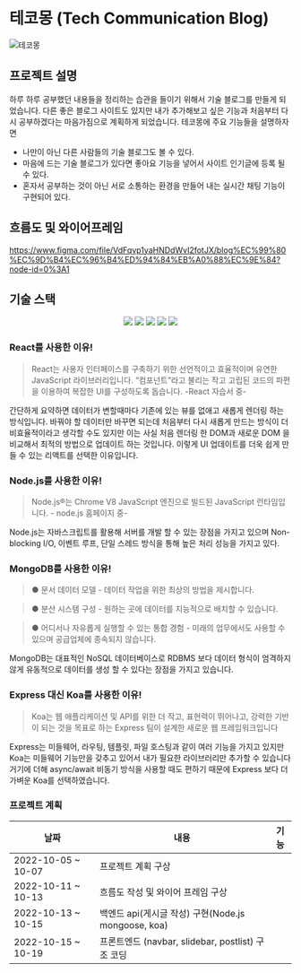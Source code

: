 # 테코몽 (Tech Communication Blog)

![테코몽](https://user-images.githubusercontent.com/35757620/195279963-b2716ff7-bc19-4ee7-ac2b-f3a8b1ca83f2.gif)

## 프로젝트 설명
하루 하루 공부했던 내용들을 정리하는 습관을 들이기 위해서 기술 블로그를 만들게 되었습니다. 다른 좋은
블로그 사이트도 있지만 내가 추가해보고 싶은 기능과 처음부터 다시 공부하겠다는 마음가짐으로 계획하게 되었습니다.
테코몽에 주요 기능들을 설명하자면
* 나만이 아닌 다른 사람들의 기술 블로그도 볼 수 있다.
* 마음에 드는 기술 블로그가 있다면 좋아요 기능을 넣어서 사이트 인기글에 등록 될 수 있다.
* 혼자서 공부하는 것이 아닌 서로 소통하는 환경을 만들어 내는 실시간 채팅 기능이 구현되어 있다.

## 흐름도 및 와이어프레임
https://www.figma.com/file/VdFqvp1yaHNDdWvI2fotJX/blog%EC%99%80%EC%9D%B4%EC%96%B4%ED%94%84%EB%A0%88%EC%9E%84?node-id=0%3A1

## 기술 스택
<div align="center">
  <img src="https://img.shields.io/badge/React-61DAFB?style=for-the-badge&logo=React&logoColor=white">
  <img src="https://img.shields.io/badge/Node.js-339933?style=for-the-badge&logo=Node.js&logoColor=white">
  <img src="https://img.shields.io/badge/MongoDB-47A248?style=for-the-badge&logo=MongoDB&logoColor=white">
  <img src="https://img.shields.io/badge/Koa-33333D?style=for-the-badge&logo=Koa&logoColor=white">
  <img src="https://img.shields.io/badge/Redux-764ABC?style=for-the-badge&logo=Redux&logoColor=white">
</div>
  
### React를 사용한 이유!
>React는 사용자 인터페이스를 구축하기 위한 선언적이고 효율적이며 유연한 JavaScript 라이브러리입니다. “컴포넌트”라고 불리는 작고 고립된 코드의 파편을 이용하여 복잡한 UI를 구성하도록 돕습니다.  -React 자습서 중-

간단하게 요약하면 데이터가 변할때마다 기존에 있는 뷰를 없애고 새롭게 렌더링 하는 방식입니다.
바꿔야 할 데이터만 바꾸면 되는데 처음부터 다시 새롭게 만드는 방식이 더 비효율적이라고 생각할 수도 있지만 이는 사실 처음 렌더링 한 DOM과 새로운 DOM 을 비교해서 최적의 방법으로 업데이트 하는 것입니다.
이렇게 UI 업데이트를 더욱 쉽게 만들 수 있는 리액트를 선택한 이유입니다. 

### Node.js를 사용한 이유!
>Node.js®는 Chrome V8 JavaScript 엔진으로 빌드된 JavaScript 런타임입니다. - node.js 홈페이지 중-

Node.js는 자바스크립트를 활용해 서버를 개발 할 수 있는 장점을 가지고 있으며
Non-blocking I/O, 이벤트 루프, 단일 스레드 방식을 통해 높은 처리 성능을 가지고 있다.

### MongoDB를 사용한 이유!
> ● 문서 데이터 모델 - 데이터 작업을 위한 최상의 방법을 제시합니다.

> ● 분산 시스템 구성 - 원하는 곳에 데이터를 지능적으로 배치할 수 있습니다.

> ● 어디서나 자유롭게 실행할 수 있는 통합 경험 - 미래의 업무에서도 사용할 수 있으며 공급업체에 종속되지 않습니다.

MongoDB는 대표적인 NoSQL 데이터베이스로 RDBMS 보다 데이터 형식이 엄격하지 않게 유동적으로 데이터를 생성 할 수 있다는 장점을 가지고 있습니다.

### Express 대신 Koa를 사용한 이유!
>Koa는 웹 애플리케이션 및 API를 위한 더 작고, 표현력이 뛰어나고, 강력한 기반이 되는 것을 목표로 하는 Express 팀이 설계한 새로운 웹 프레임워크입니다

Express는 미들웨어, 라우팅, 템플릿, 파일 호스팅과 같이 여러 기능을 가지고 있지만
Koa는 미들웨어 기능만을 갖추고 있어서 내가 필요한 라이브러리만 추가할 수 있습니다 거기에 더해
async/await 비동기 방식을 사용할 때도 편하기 때문에 
Express 보다 더 가벼운 Koa를 선택하였습니다.

### 프로젝트 계획
|날짜|내용|기능|
| --- | --- | --- |
|2022-10-05 ~ 10-07|프로젝트 계획 구상||
|2022-10-11 ~ 10-13|흐름도 작성 및 와이어 프레임 구상||
|2022-10-13 ~ 10-15|백엔드 api(게시글 작성) 구현(Node.js mongoose, koa)||
|2022-10-15 ~ 10-19|프론트엔드 (navbar, slidebar, postlist) 구조 코딩||


